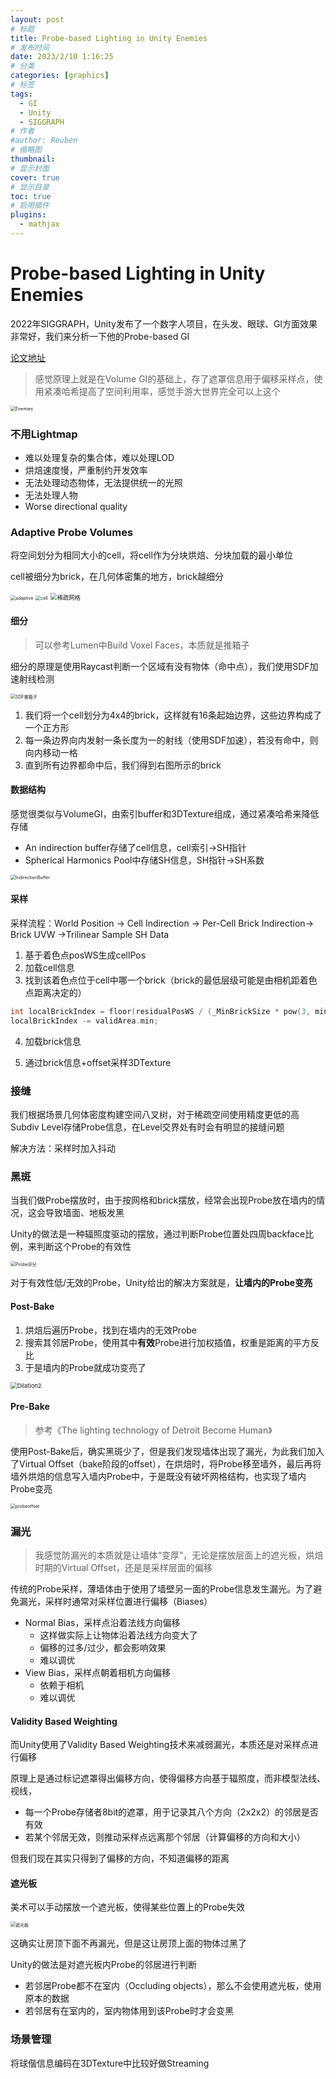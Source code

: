 ```yaml
---
layout: post
# 标题
title: Probe-based Lighting in Unity Enemies 
# 发布时间
date: 2023/2/10 1:16:25  
# 分类
categories: [graphics] 
# 标签
tags:
  - GI
  - Unity
  - SIGGRAPH
# 作者
#author: Reuben
# 缩略图
thumbnail: 
# 显示封面
cover: true
# 显示目录
toc: true
# 启用插件
plugins:
  - mathjax
---
```


# Probe-based Lighting in Unity Enemies

2022年SIGGRAPH，Unity发布了一个数字人项目，在头发、眼球、GI方面效果非常好，我们来分析一下他的Probe-based GI

[论文地址](http://advances.realtimerendering.com/s2022/SIGGRAPH2022-Advances-Enemies-Ciardi%20et%20al.pdf)

> 感觉原理上就是在Volume GI的基础上，存了遮罩信息用于偏移采样点，使用紧凑哈希提高了空间利用率，感觉手游大世界完全可以上这个

<img src="/images/Enemies.png" alt="Enemies" style="zoom:50%;" />

### 不用Lightmap

- 难以处理复杂的集合体，难以处理LOD
- 烘焙速度慢，严重制约开发效率
- 无法处理动态物体，无法提供统一的光照
- 无法处理人物
- Worse directional quality

### Adaptive Probe Volumes

将空间划分为相同大小的cell，将cell作为分块烘焙、分块加载的最小单位

cell被细分为brick，在几何体密集的地方，brick越细分

<img src="/images/adaptive.png" alt="adaptive" style="zoom:50%;" />

<img src="/images/cell.png" alt="cell" style="zoom:50%;" />

<img src="/images/稀疏网格.png" alt="稀疏网格" style="zoom:67%;" />

#### 细分

> 可以参考Lumen中Build Voxel Faces，本质就是推箱子

细分的原理是使用Raycast判断一个区域有没有物体（命中点），我们使用SDF加速射线检测

<img src="/images/SDF推箱子.png" alt="SDF推箱子" style="zoom:50%;" />

1. 我们将一个cell划分为4x4的brick，这样就有16条起始边界，这些边界构成了一个正方形
2. 每一条边界向内发射一条长度为一的射线（使用SDF加速），若没有命中，则向内移动一格
3. 直到所有边界都命中后，我们得到右图所示的brick

#### 数据结构

感觉很类似与VolumeGI，由索引buffer和3DTexture组成，通过紧凑哈希来降低存储

- An indirection buffer存储了cell信息，cell索引→SH指针
- Spherical Harmonics Pool中存储SH信息，SH指针→SH系数

<img src="/images/IndirectionBuffer.png" alt="IndirectionBuffer" style="zoom:50%;" />

#### 采样

采样流程：World Position → Cell Indirection → Per-Cell Brick Indirection→ Brick UVW →Trilinear Sample SH Data

1. 基于着色点posWS生成cellPos
2. 加载cell信息
3. 找到该着色点位于cell中哪一个brick（brick的最低层级可能是由相机距着色点距离决定的）

```cpp
int localBrickIndex = floor(residualPosWS / (_MinBrickSize * pow(3, minFoundBrickLevel)));	//若minFoundBrickLevel=1，那么cell被细分为3x3个brick
localBrickIndex -= validArea.min;
```

4. 加载brick信息

5. 通过brick信息+offset采样3DTexture



### 接缝

我们根据场景几何体密度构建空间八叉树，对于稀疏空间使用精度更低的高Subdiv Level存储Probe信息，在Level交界处有时会有明显的接缝问题

解决方法：采样时加入抖动

### 黑斑

当我们做Probe摆放时，由于按网格和brick摆放，经常会出现Probe放在墙内的情况，这会导致墙面、地板发黑

Unity的做法是一种辐照度驱动的摆放，通过判断Probe位置处四周backface比例，来判断这个Probe的有效性

<img src="/images/Probe评分.png" alt="Probe评分" style="zoom:50%;" />

对于有效性低/无效的Probe，Unity给出的解决方案就是，**让墙内的Probe变亮**

#### Post-Bake

1. 烘焙后遍历Probe，找到在墙内的无效Probe
2. 搜索其邻居Probe，使用其中**有效**Probe进行加权插值，权重是距离的平方反比
3. 于是墙内的Probe就成功变亮了

<img src="/images/Dilation2.png" alt="Dilation2" style="zoom:67%;" />

#### Pre-Bake

> 参考《The lighting technology of Detroit Become Human》

使用Post-Bake后，确实黑斑少了，但是我们发现墙体出现了漏光，为此我们加入了Virtual Offset（bake阶段的offset），在烘焙时，将Probe移至墙外，最后再将墙外烘焙的信息写入墙内Probe中，于是既没有破坏网格结构，也实现了墙内Probe变亮

<img src="/images/probeoffset.png" alt="probeoffset" style="zoom:50%;" />



### 漏光

> 我感觉防漏光的本质就是让墙体“变厚”，无论是摆放层面上的遮光板，烘焙时期的Virtual Offset，还是是采样层面的偏移

传统的Probe采样，薄墙体由于使用了墙壁另一面的Probe信息发生漏光。为了避免漏光，采样时通常对采样位置进行偏移（Biases）

- Normal Bias，采样点沿着法线方向偏移
  - 这样做实际上让物体沿着法线方向变大了
  - 偏移的过多/过少，都会影响效果
  - 难以调优
- View Bias，采样点朝着相机方向偏移
  - 依赖于相机
  - 难以调优

#### Validity Based Weighting

而Unity使用了Validity Based Weighting技术来减弱漏光，本质还是对采样点进行偏移

原理上是通过标记遮罩得出偏移方向，使得偏移方向基于辐照度，而非模型法线、视线，

- 每一个Probe存储者8bit的遮罩，用于记录其八个方向（2x2x2）的邻居是否有效
- 若某个邻居无效，则推动采样点远离那个邻居（计算偏移的方向和大小）

但我们现在其实只得到了偏移的方向，不知道偏移的距离

#### 遮光板

美术可以手动摆放一个遮光板，使得某些位置上的Probe失效

<img src="/images/遮光板.png" alt="遮光板" style="zoom:50%;" />

这确实让房顶下面不再漏光，但是这让房顶上面的物体过黑了

Unity的做法是对遮光板内Probe的邻居进行判断

- 若邻居Probe都不在室内（Occluding objects），那么不会使用遮光板，使用原本的数据
- 若邻居有在室内的，室内物体用到该Probe时才会变黑

### 场景管理

将球偕信息编码在3DTexture中比较好做Streaming













